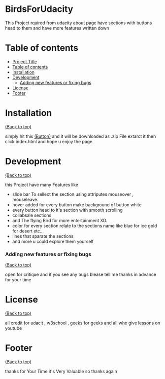 # BirdsForUdacity

This Project rquired from udacity about page have sections with buttons head to them and have more features written down
# Table of contents

- [Project Title](#project-title)
- [Table of contents](#table-of-contents)
- [Installation](#installation)
- [Development](#development)
    - [Adding new features or fixing bugs](#adding-new-features-or-fixing-bugs)
- [License](#license)
- [Footer](#footer)

# Installation
[(Back to top)](#table-of-contents)

simply hit this [(Button)](#table-of-contents) and it will be downloaded as .zip File 
extarct it then click index.html and hope u enjoy the page.

# Development
[(Back to top)](#table-of-contents)

this Project have many Features like 
- slide bar To sellect the section using attriputes mouseover , mouseleave.
- hover added for every button make background of button white
- every button head to it's section with smooth scrolling
- collabsale sections
- and The flying Bird for more entertainment XD.
- color for every section relate to the sections name like blue for ice gold for desert etc...
- lines that sparate the sections 
- and more u could explore them yourself 

### Adding new features or fixing bugs
[(Back to top)](#table-of-contents)

open for critique and if you see any bugs blease tell me thanks in advance for your time

# License
[(Back to top)](#table-of-contents)

all credit for udacit , w3school , geeks for geeks and all who give lessons on youtube

# Footer
[(Back to top)](#table-of-contents)

thanks for Your Time it's Very Valuable so thanks again

